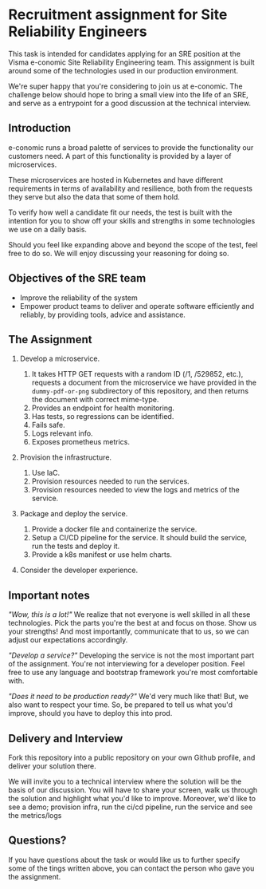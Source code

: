 # Recruitment assignment for Site Reliability Engineers

This task is intended for candidates applying for an SRE position at the Visma 
e-conomic Site Reliability Engineering team. This assignment is built around some of the 
technologies used in our production environment.

We're super happy that you're considering to join us at e-conomic. The 
challenge below should hope to bring a small view into the life of an SRE, 
and serve as a entrypoint for a good discussion at the technical interview.

## Introduction

e-conomic runs a broad palette of services to provide the functionality our customers need.
A part of this functionality is provided by a layer of microservices. 

These microservices are hosted in Kubernetes and have different requirements in 
terms of availability and resilience, both from the requests they serve but also
the data that some of them hold.

To verify how well a candidate fit our needs, the test is built with the 
intention for you to show off your skills and strengths in some technologies we use on a
daily basis.  

Should you feel like expanding above and beyond the scope of the test, feel free
to do so. We will enjoy discussing your reasoning for doing so.

## Objectives of the SRE team

* Improve the reliability of the system
* Empower product teams to deliver and operate software efficiently and reliably, 
by providing tools, advice and assistance. 

## The Assignment

1. Develop a microservice.
	1. It takes HTTP GET requests with a random ID (/1, /529852, etc.), requests a 
  document from the microservice we have provided in the `dummy-pdf-or-png` 
  subdirectory of this repository, and then returns the document with correct 
  mime-type.
	1. Provides an endpoint for health monitoring.
	1. Has tests, so regressions can be identified.
	1. Fails safe.
	1. Logs relevant info.
	1. Exposes prometheus metrics.



1. Provision the infrastructure.
	1. Use IaC.
	1. Provision resources needed to run the services.
	1. Provision resources needed to view the logs and metrics of the service.



1. Package and deploy the  service. 
	1. Provide a docker file and containerize the service. 
	1. Setup a CI/CD pipeline for the service. It should build the service, 
	run the tests and deploy it.
	1. Provide a k8s manifest or use helm charts.


1. Consider the developer experience.

## Important notes

_"Wow, this is a lot!"_
We realize that not everyone is well skilled in all these technologies. 
Pick the parts you're the best at and focus on those. Show us your strengths! 
And most importantly, communicate that to us, so we can adjust our expectations accordingly.

_"Develop a service?"_
Developing the service is not the most important part of the assignment. 
You're not interviewing for a developer position. Feel free to use any language
and bootstrap framework you're most comfortable with.

_"Does it need to be production ready?"_
We'd very much like that! But, we also want to respect your time. So, be prepared
to tell us what you'd improve, should you have to deploy this into prod. 

## Delivery and Interview

Fork this repository into a public repository on your own Github profile, and 
deliver your solution there.

We will invite you to a technical interview where the solution will 
be the basis of our discussion. You will have to share your screen,
walk us through the solution and highlight what you'd like to improve. 
Moreover, we'd like to see a demo; provision infra, run the ci/cd pipeline, 
run the service and see the metrics/logs

## Questions?
If you have questions about the task or would like us to further specify some of
the tings written above, you can contact the person who gave you the assignment.
